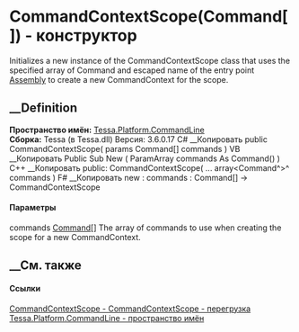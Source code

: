 # CommandContextScope(Command[]) - конструктор
Initializes a new instance of the CommandContextScope class that uses the
specified array of Command and escaped name of the entry point
[Assembly](https://learn.microsoft.com/dotnet/api/system.reflection.assembly)
to create a new CommandContext for the scope.
## __Definition
 **Пространство имён:**
[Tessa.Platform.CommandLine](N_Tessa_Platform_CommandLine.htm)  
 **Сборка:** Tessa (в Tessa.dll) Версия: 3.6.0.17
C# __Копировать
     public CommandContextScope(
    	params Command[] commands
    )
VB __Копировать
     Public Sub New ( 
    	ParamArray commands As Command()
    )
C++ __Копировать
     public:
    CommandContextScope(
    	... array<Command^>^ commands
    )
F# __Копировать
     new : 
            commands : Command[] -> CommandContextScope
#### Параметры
commands [Command](T_Tessa_Platform_CommandLine_Command.htm)[]
    The array of commands to use when creating the scope for a new CommandContext.
##  __См. также
#### Ссылки
[CommandContextScope - ](T_Tessa_Platform_CommandLine_CommandContextScope.htm)
[CommandContextScope -
перегрузка](Overload_Tessa_Platform_CommandLine_CommandContextScope__ctor.htm)
[Tessa.Platform.CommandLine - пространство
имён](N_Tessa_Platform_CommandLine.htm)
